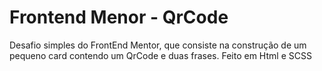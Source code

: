 # Frontend Menor - QrCode 

Desafio simples do FrontEnd Mentor, que consiste na construção de um pequeno card contendo um QrCode e duas frases. 
Feito em Html e SCSS
